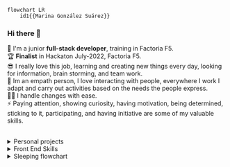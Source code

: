 ```mermaid
flowchart LR
    id1{{Marina González Suárez}}
```

### Hi there 👋
🌱 I'm a junior **full-stack developer**, training in Factoria F5. <br>
🏆 **Finalist** in Hackaton July-2022, Factoria F5. <br>
😎 I really love this job, learning and creating new things every day, looking for information, brain storming, and team work. <br>
👥 Im an empath person, I love interacting with people, everywhere I work I adapt and carry out activities based on the needs the people express. <br>
🦸‍♀️ I handle changes with ease.<br>
⚡ Paying attention, showing curiosity, having motivation, being determined, sticking to it, participating, and having initiative are some of my valuable skills.<br>
<br>

<details><summary>Personal projects</summary>

   * Right in the beginning of the bootcamp I thought about making a simple website where I insert my [exercises](https://yelose.github.io/f5exercises/)      
   * Learning JS, I just felt like making a simple [2 players local game](https://github.com/Yelose/dice150) wich actually helped me to understand JavaScript

    
</details>

<details><summary>Front End Skills</summary>

```mermaid
%%{init: {'theme':'base'}}%%
pie 
    "HTML" : 7
    "CSS/Sass" : 7
    "JavaScript" : 5
    "Angular" :  4
    "Vue" : 3
    "Bootstrap" : 1
```

</details>

<details><summary>Sleeping flowchart</summary>
    
```mermaid
    %%{init: {'theme':'base'}}%%
flowchart LR
id1[Do I want to sleep?]--yes-->id2[let sheeps = 0]
id1--no-->id3[Don't try then]
id2-->id4[Am I asleep?]--yes-->id5[sweet dreams zzZ]
id4--no-->id6[sheep ++]--counting sheeps-->id4
```
    
</details>  
